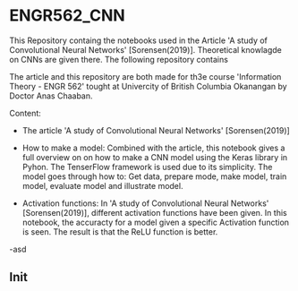 # ENGR562_CNN
This Repository containg the notebooks used in the Article 'A study of Convolutional Neural Networks' [Sorensen(2019)]. Theoretical knowlagde on CNNs are given there.  The following repository contains

The article and this repository are both made for th3e course 'Information Theory  - ENGR 562' tought at Univercity of British Columbia Okanangan by Doctor Anas Chaaban.

Content:
- The article 'A study of Convolutional Neural Networks' [Sorensen(2019)]

- How to make a model: Combined with the article, this notebook gives a full overview on on how to make a CNN model using the Keras library in Pyhon. The TenserFlow framework is used due to its simplicity.  The model goes through how to: Get data, prepare mode, make model, train model, evaluate model and illustrate model.

- Activation functions: In 'A study of Convolutional Neural Networks' [Sorensen(2019)], different activation functions have been given. In this notebook, the accuracty for a model given a specific Activation function is seen. The result is that the ReLU function is better.

-asd


## Init

